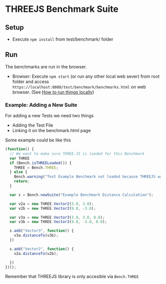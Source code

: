 # THREEJS Benchmark Suite

## Setup

- Execute `npm install` from test/benchmark/ folder

## Run

The benchmarks are run in the browser.

- Browser: Execute `npm start` (or run any other local web sever) from root folder and access `https://localhost:8080/test/benchmark/benchmarks.html` on web browser. (See [How to run things locally](https://threejs.org/docs/#manual/introduction/How-to-run-things-locally))

### Example: Adding a New Suite

For adding a new Tests we need two things
 - Adding the Test File
 - Linking it on the benchmark.html page

Some example could be like this
```javascript
(function() {
  // We want to make sure THREE.JS is loaded for this Benchmark
  var THREE
  if (Bench.isTHREELoaded()) {
    THREE = Bench.THREE;
  } else {
    Bench.warning("Test Example Benchmark not loaded because THREEJS was not loaded");
    return;
  }

  var s = Bench.newSuite("Example Benchmark Distance Calculation");

  var v2a = new THREE.Vector2(3.0, 3.0);
  var v2b = new THREE.Vector2(9.0, -3.0);

  var v3a = new THREE.Vector3(3.0, 3.0, 0.0);
  var v3b = new THREE.Vector3(9.0, -3.0, 0.0);

  s.add("Vector3", function() {
    v3a.distanceTo(v3b);
  })

  s.add("Vector2", function() {
    v2a.distanceTo(v2b);

  })
})();
```

Remember that THREEJS library is only accesible via `Bench.THREE`
